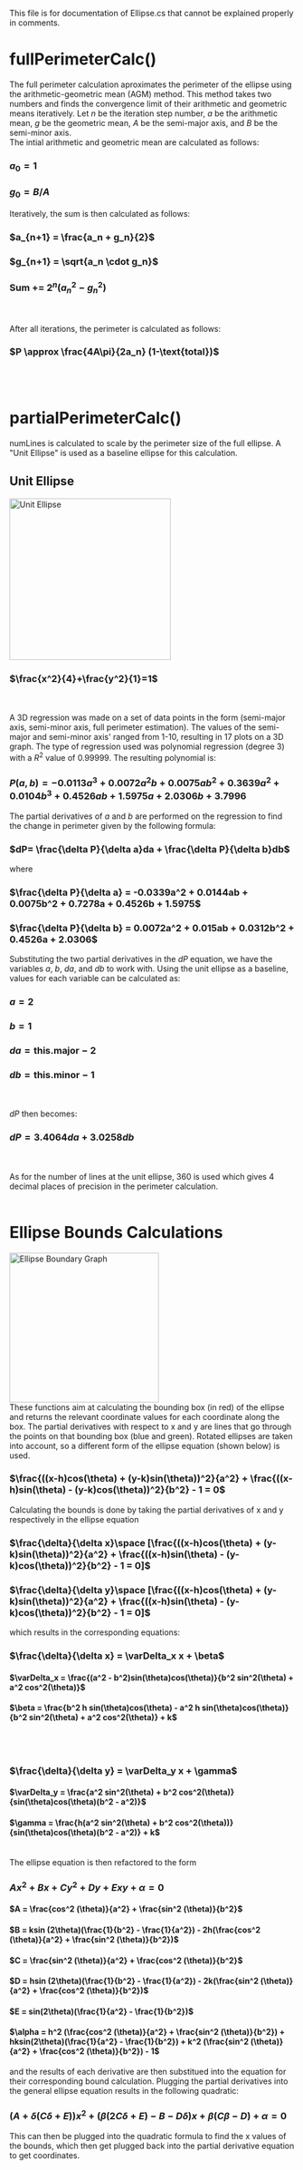 This file is for documentation of Ellipse.cs that cannot be explained properly in comments.

# fullPerimeterCalc()
The full perimeter calculation aproximates the perimeter of the ellipse using the arithmetic-geometric mean (AGM) method. This method takes two numbers and finds the
convergence limit of their arithmetic and geometric means iteratively. Let $n$ be the iteration step number, $a$ be the arithmetic mean, $g$ be the geometric mean, 
$A$ be the semi-major axis, and $B$ be the semi-minor axis.  
The intial arithmetic and geometric mean are calculated as follows:

### $a_0 = 1$
### $g_0 = B/A$

Iteratively, the sum is then calculated as follows:

### $a_{n+1} = \frac{a_n + g_n}{2}$
### $g_{n+1} = \sqrt{a_n \cdot g_n}$

### $\text{Sum} \text{ += } 2^n (a^{2}_n - g^{2}_n)$
\
\
After all iterations, the perimeter is calculated as follows:

### $P \approx \frac{4A\pi}{2a_n} (1-\text{total})$  
<br><br/>
# partialPerimeterCalc()
numLines is calculated to scale by the perimeter size of the full ellipse. A "Unit Ellipse" is used as a baseline ellipse for this calculation.


## Unit Ellipse
<img width="285" alt="Unit Ellipse" src="https://github.com/user-attachments/assets/804d0d41-c5d1-4b63-a935-7ffc5491f3e8" /><br/>

### $\frac{x^2}{4}+\frac{y^2}{1}=1$
<br><br/>
A 3D regression was made on a set of data points in the form (semi-major axis, semi-minor axis, full perimeter estimation). The values of the semi-major and semi-minor axis' 
ranged from 1-10, resulting in 17 plots on a 3D graph. The type of regression used was polynomial regression (degree 3) with a $R^2$ value of 0.99999. The resulting polynomial is:

### $P(a,b)=-0.0113a^3 + 0.0072a^2 b + 0.0075ab^2 + 0.3639a^2 + 0.0104b^3 + 0.4526ab + 1.5975a + 2.0306b + 3.7996$

The partial derivatives of $a$ and $b$ are performed on the regression to find the change in perimeter given by the following formula:

### $dP= \frac{\delta P}{\delta a}da + \frac{\delta P}{\delta b}db$

where


### $\frac{\delta P}{\delta a} = -0.0339a^2 + 0.0144ab + 0.0075b^2 + 0.7278a + 0.4526b + 1.5975$  
### $\frac{\delta P}{\delta b} = 0.0072a^2 + 0.015ab + 0.0312b^2 + 0.4526a + 2.0306$

Substituting the two partial derivatives in the $dP$ equation, we have the variables $a\text{, } b\text{, } da\text{, and } db$ to work with. Using the unit ellipse
as a baseline, values for each variable can be calculated as:

### $a=2$  
### $b=1$  
### $da=\text{this.major}-2$  
### $db=\text{this.minor}-1$
\
\
$dP$ then becomes:

### $dP=3.4064da + 3.0258db$
\
\
As for the number of lines at the unit ellipse, 360 is used which gives 4 decimal places of precision in the perimeter calculation.
<br><br/>
# Ellipse Bounds Calculations
<img width="264" alt="Ellipse Boundary Graph" src="https://github.com/user-attachments/assets/53cd5c5e-db8c-4988-879c-766a8e6575b7" />\
These functions aim at calculating the bounding box (in red) of the ellipse and returns the relevant coordinate values for each coordinate along the box. The partial derivatives with respect to x and y are lines that go through the points on that bounding box (blue and green). Rotated ellipses are taken into account, so a different form of the ellipse equation (shown below) is used.

### $\frac{((x-h)cos(\theta) + (y-k)sin(\theta))^2}{a^2} + \frac{((x-h)sin(\theta) - (y-k)cos(\theta))^2}{b^2} - 1 = 0$

Calculating the bounds is done by taking the partial derivatives of x and y respectively in the ellipse equation

### $\frac{\delta}{\delta x}\space [\frac{((x-h)cos(\theta) + (y-k)sin(\theta))^2}{a^2} + \frac{((x-h)sin(\theta) - (y-k)cos(\theta))^2}{b^2} - 1 = 0]$
### $\frac{\delta}{\delta y}\space [\frac{((x-h)cos(\theta) + (y-k)sin(\theta))^2}{a^2} + \frac{((x-h)sin(\theta) - (y-k)cos(\theta))^2}{b^2} - 1 = 0]$

which results in the corresponding equations:
### $\frac{\delta}{\delta x} = \varDelta_x x + \beta$
#### $\varDelta_x = \frac{(a^2 - b^2)sin(\theta)cos(\theta)}{b^2 sin^2(\theta) + a^2 cos^2(\theta)}$
#### $\beta = \frac{b^2 h sin(\theta)cos(\theta) - a^2 h sin(\theta)cos(\theta)}{b^2 sin^2(\theta) + a^2 cos^2(\theta)} + k$
<br><br/>
### $\frac{\delta}{\delta y} = \varDelta_y x + \gamma$
#### $\varDelta_y = \frac{a^2 sin^2(\theta) + b^2 cos^2(\theta)}{sin(\theta)cos(\theta)(b^2 - a^2)}$
#### $\gamma = \frac{h(a^2 sin^2(\theta) + b^2 cos^2(\theta))}{sin(\theta)cos(\theta)(b^2 - a^2)} + k$

\
The ellipse equation is then refactored to the form

### $Ax^2 + Bx + Cy^2 + Dy + Exy + \alpha = 0$
#### $A = \frac{cos^2 (\theta)}{a^2} + \frac{sin^2 (\theta)}{b^2}$
#### $B = ksin (2\theta)(\frac{1}{b^2} - \frac{1}{a^2}) - 2h(\frac{cos^2 (\theta)}{a^2} + \frac{sin^2 (\theta)}{b^2})$
#### $C = \frac{sin^2 (\theta)}{a^2} + \frac{cos^2 (\theta)}{b^2}$
#### $D = hsin (2\theta)(\frac{1}{b^2} - \frac{1}{a^2}) - 2k(\frac{sin^2 (\theta)}{a^2} + \frac{cos^2 (\theta)}{b^2})$
#### $E = sin(2\theta)(\frac{1}{a^2} - \frac{1}{b^2})$
#### $\alpha = h^2 (\frac{cos^2 (\theta)}{a^2} + \frac{sin^2 (\theta)}{b^2}) + hksin(2\theta)(\frac{1}{a^2} - \frac{1}{b^2}) + k^2 (\frac{sin^2 (\theta)}{a^2} + \frac{cos^2 (\theta)}{b^2}) - 1$

and the results of each derivative are then substitued into the equation for their corresponding bound calculation. Plugging the partial derivatives into the general ellipse equation results in the following quadratic:
### $(A + \delta (C \delta + E))x^2 + (\beta (2C\delta + E) - B - D\delta)x + \beta (C\beta - D) + \alpha = 0$

This can then be plugged into the quadratic formula to find the x values of the bounds, which then get plugged back into the partial derivative equation to get coordinates.

